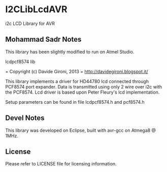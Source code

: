 # I2CLibLcdAVR
i2c LCD Library for AVR 

Mohammad Sadr Notes
-----------
This library has been slightly modified to run on Atmel Studio.


lcdpcf8574 lib

= Copyright (c) Davide Gironi, 2013
= http://davidegironi.blogspot.it/



This library implements a driver for HD44780 lcd connected through PCF8574
port expander.
Data is transmitted using only 2 wire over i2c with the PCF8574.
Lcd driver is based upon Peter Fleury's lcd implementation.

Setup parameters can be found in file lcdpcf8574.h and pcf8574.h


Devel Notes
-----------
This library was developed on Eclipse, built with avr-gcc on Atmega8 @ 1MHz.


License
-------
Please refer to LICENSE file for licensing information.

